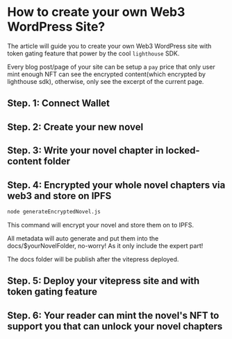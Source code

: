 # How to create your own Web3 WordPress Site?

The article will guide you to create your own Web3 WordPress site with token gating feature that power by the cool `lighthouse` SDK.

Every blog post/page of your site can be setup a `pay` price that only user mint enough NFT can see the encrypted content(which encrypted by lighthouse sdk), otherwise, only see the excerpt of the current page.

## Step. 1: Connect Wallet

<BtnConnectWallet />

## Step. 2: Create your new novel

<BtnNewNovel />

## Step. 3: Write your novel chapter in locked-content folder

## Step. 4: Encrypted your whole novel chapters via web3 and store on IPFS

```sh
node generateEncryptedNovel.js
```

This command will encrypt your novel and store them on to IPFS.

All metadata will auto generate and put them into the docs/$yourNovelFolder, no-worry! As it only include the expert part!

The docs folder will be publish after the vitepress deployed.

## Step. 5: Deploy your vitepress site and with token gating feature

## Step. 6: Your reader can mint the novel's NFT to support you that can unlock your novel chapters
